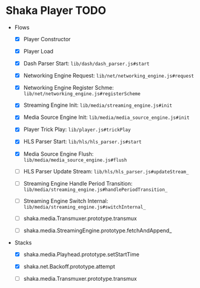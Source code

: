 # Shaka Player TODO

- Flows
  - [x] Player Constructor 
  - [x] Player Load
  - [x] Dash Parser Start: `lib/dash/dash_parser.js#start`
  - [x] Networking Engine Request: `lib/net/networking_engine.js#request`
  - [x] Networking Engine Register Schme: `lib/net/networking_engine.js#registerScheme`
  - [x] Streaming Engine Init: `lib/media/streaming_engine.js#init`
  - [x] Media Source Engine Init: `lib/media/media_source_engine.js#init`
  - [x] Player Trick Play: `lib/player.js#trickPlay`
  - [x] HLS Parser Start: `lib/hls/hls_parser.js#start`
  - [x] Media Source Engine Flush: `lib/media/media_source_engine.js#flush`

  - [ ] HLS Parser Update Stream: `lib/hls/hls_parser.js#updateStream_`
  - [ ] Streaming Engine Handle Period Transition: `lib/media/streaming_engine.js#handlePeriodTransition_`
  - [ ] Streaming Engine Switch Internal: `lib/media/streaming_engine.js#switchInternal_`
  - [ ] shaka.media.Transmuxer.prototype.transmux
  - [ ] shaka.media.StreamingEngine.prototype.fetchAndAppend_

- Stacks
  - [x] shaka.media.Playhead.prototype.setStartTime
  - [x] shaka.net.Backoff.prototype.attempt

  - [ ] shaka.media.Transmuxer.prototype.transmux
